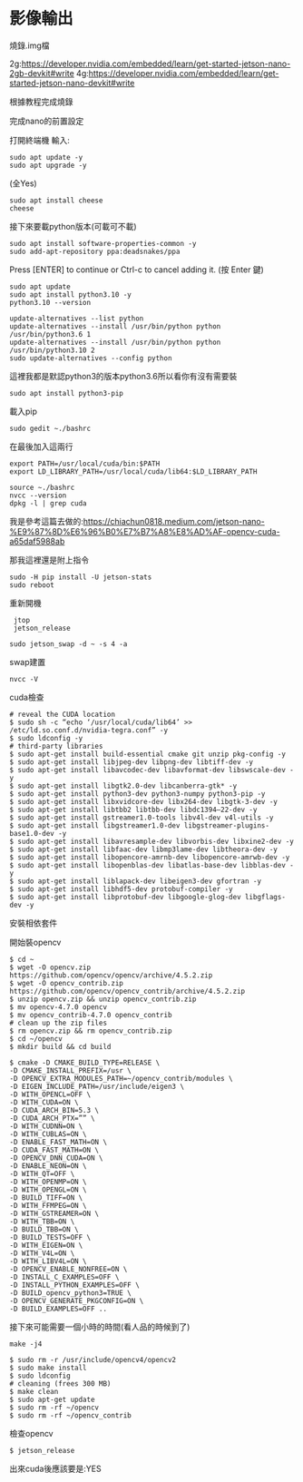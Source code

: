 # 影像輸出
 
 燒錄.img檔
 
2g:https://developer.nvidia.com/embedded/learn/get-started-jetson-nano-2gb-devkit#write
4g:https://developer.nvidia.com/embedded/learn/get-started-jetson-nano-devkit#write

根據教程完成燒錄

完成nano的前置設定

打開終端機
輸入:
```ccs
sudo apt update -y
sudo apt upgrade -y
```
(全Yes)
```ccs
sudo apt install cheese
cheese
```

接下來要載python版本(可載可不載)
```ccs
sudo apt install software-properties-common -y
sudo add-apt-repository ppa:deadsnakes/ppa
```

Press [ENTER] to continue or Ctrl-c to cancel adding it.  (按 Enter 鍵)

```ccs
sudo apt update
sudo apt install python3.10 -y
python3.10 --version
```

```ccs
update-alternatives --list python
update-alternatives --install /usr/bin/python python /usr/bin/python3.6 1
update-alternatives --install /usr/bin/python python /usr/bin/python3.10 2
sudo update-alternatives --config python
```
這裡我都是默認python3的版本python3.6所以看你有沒有需要裝

```ccs
sudo apt install python3-pip
```
載入pip
```ccs
sudo gedit ~./bashrc
```
在最後加入這兩行

```ccs
export PATH=/usr/local/cuda/bin:$PATH
export LD_LIBRARY_PATH=/usr/local/cuda/lib64:$LD_LIBRARY_PATH
```
```ccs
source ~./bashrc
nvcc --version
dpkg -l | grep cuda
```

我是參考這篇去做的:https://chiachun0818.medium.com/jetson-nano-%E9%87%8D%E6%96%B0%E7%B7%A8%E8%AD%AF-opencv-cuda-a65daf5988ab

那我這裡還是附上指令
```ccs
sudo -H pip install -U jetson-stats
sudo reboot
```
重新開機

```ccs
 jtop
 jetson_release
 ```
 
 ```ccs
 sudo jetson_swap -d ~ -s 4 -a
 ```
 swap建置
 
 ```ccs
 nvcc -V 
 ```
 cuda檢查
 
 ```ccs
 # reveal the CUDA location
$ sudo sh -c “echo ‘/usr/local/cuda/lib64’ >> /etc/ld.so.conf.d/nvidia-tegra.conf” -y
$ sudo ldconfig -y
# third-party libraries
$ sudo apt-get install build-essential cmake git unzip pkg-config -y
$ sudo apt-get install libjpeg-dev libpng-dev libtiff-dev -y
$ sudo apt-get install libavcodec-dev libavformat-dev libswscale-dev -y
$ sudo apt-get install libgtk2.0-dev libcanberra-gtk* -y
$ sudo apt-get install python3-dev python3-numpy python3-pip -y
$ sudo apt-get install libxvidcore-dev libx264-dev libgtk-3-dev -y
$ sudo apt-get install libtbb2 libtbb-dev libdc1394–22-dev -y
$ sudo apt-get install gstreamer1.0-tools libv4l-dev v4l-utils -y
$ sudo apt-get install libgstreamer1.0-dev libgstreamer-plugins-base1.0-dev -y
$ sudo apt-get install libavresample-dev libvorbis-dev libxine2-dev -y
$ sudo apt-get install libfaac-dev libmp3lame-dev libtheora-dev -y
$ sudo apt-get install libopencore-amrnb-dev libopencore-amrwb-dev -y
$ sudo apt-get install libopenblas-dev libatlas-base-dev libblas-dev -y
$ sudo apt-get install liblapack-dev libeigen3-dev gfortran -y
$ sudo apt-get install libhdf5-dev protobuf-compiler -y
$ sudo apt-get install libprotobuf-dev libgoogle-glog-dev libgflags-dev -y
```

安裝相依套件

開始裝opencv

```ccs
$ cd ~
$ wget -O opencv.zip https://github.com/opencv/opencv/archive/4.5.2.zip
$ wget -O opencv_contrib.zip https://github.com/opencv/opencv_contrib/archive/4.5.2.zip
$ unzip opencv.zip && unzip opencv_contrib.zip
$ mv opencv-4.7.0 opencv
$ mv opencv_contrib-4.7.0 opencv_contrib
# clean up the zip files
$ rm opencv.zip && rm opencv_contrib.zip
$ cd ~/opencv
$ mkdir build && cd build
```

```ccs
$ cmake -D CMAKE_BUILD_TYPE=RELEASE \
-D CMAKE_INSTALL_PREFIX=/usr \
-D OPENCV_EXTRA_MODULES_PATH=~/opencv_contrib/modules \
-D EIGEN_INCLUDE_PATH=/usr/include/eigen3 \
-D WITH_OPENCL=OFF \
-D WITH_CUDA=ON \
-D CUDA_ARCH_BIN=5.3 \
-D CUDA_ARCH_PTX=”” \
-D WITH_CUDNN=ON \
-D WITH_CUBLAS=ON \
-D ENABLE_FAST_MATH=ON \
-D CUDA_FAST_MATH=ON \
-D OPENCV_DNN_CUDA=ON \
-D ENABLE_NEON=ON \
-D WITH_QT=OFF \
-D WITH_OPENMP=ON \
-D WITH_OPENGL=ON \
-D BUILD_TIFF=ON \
-D WITH_FFMPEG=ON \
-D WITH_GSTREAMER=ON \
-D WITH_TBB=ON \
-D BUILD_TBB=ON \
-D BUILD_TESTS=OFF \
-D WITH_EIGEN=ON \
-D WITH_V4L=ON \
-D WITH_LIBV4L=ON \
-D OPENCV_ENABLE_NONFREE=ON \
-D INSTALL_C_EXAMPLES=OFF \
-D INSTALL_PYTHON_EXAMPLES=OFF \
-D BUILD_opencv_python3=TRUE \
-D OPENCV_GENERATE_PKGCONFIG=ON \
-D BUILD_EXAMPLES=OFF ..
```

接下來可能需要一個小時的時間(看人品的時候到了)

```ccs
make -j4
```

```ccs
$ sudo rm -r /usr/include/opencv4/opencv2
$ sudo make install
$ sudo ldconfig
# cleaning (frees 300 MB)
$ make clean
$ sudo apt-get update
$ sudo rm -rf ~/opencv
$ sudo rm -rf ~/opencv_contrib
```

檢查opencv

```ccs
$ jetson_release
```
出來cuda後應該要是:YES


